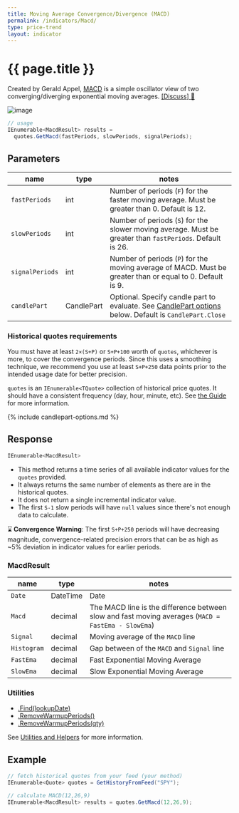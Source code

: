 ```yaml
---
title: Moving Average Convergence/Divergence (MACD)
permalink: /indicators/Macd/
type: price-trend
layout: indicator
---
```


# {{ page.title }}

Created by Gerald Appel, [MACD](https://en.wikipedia.org/wiki/MACD) is a simple oscillator view of two converging/diverging exponential moving averages.
[[Discuss] :speech_balloon:]({{site.github.repository_url}}/discussions/248 "Community discussion about this indicator")

![image]({{site.baseurl}}/assets/charts/Macd.png)

```csharp
// usage
IEnumerable<MacdResult> results =
  quotes.GetMacd(fastPeriods, slowPeriods, signalPeriods);
```

## Parameters

| name | type | notes
| -- |-- |--
| `fastPeriods` | int | Number of periods (`F`) for the faster moving average.  Must be greater than 0.  Default is 12.
| `slowPeriods` | int | Number of periods (`S`) for the slower moving average.  Must be greater than `fastPeriods`.  Default is 26.
| `signalPeriods` | int | Number of periods (`P`) for the moving average of MACD.  Must be greater than or equal to 0.  Default is 9.
| `candlePart` | CandlePart | Optional.  Specify candle part to evaluate.  See [CandlePart options](#candlepart-options) below.  Default is `CandlePart.Close`

### Historical quotes requirements

You must have at least `2×(S+P)` or `S+P+100` worth of `quotes`, whichever is more, to cover the convergence periods.  Since this uses a smoothing technique, we recommend you use at least `S+P+250` data points prior to the intended usage date for better precision.

`quotes` is an `IEnumerable<TQuote>` collection of historical price quotes.  It should have a consistent frequency (day, hour, minute, etc).  See [the Guide]({{site.baseurl}}/guide/#historical-quotes) for more information.

{% include candlepart-options.md %}

## Response

```csharp
IEnumerable<MacdResult>
```

- This method returns a time series of all available indicator values for the `quotes` provided.
- It always returns the same number of elements as there are in the historical quotes.
- It does not return a single incremental indicator value.
- The first `S-1` slow periods will have `null` values since there's not enough data to calculate.

:hourglass: **Convergence Warning**: The first `S+P+250` periods will have decreasing magnitude, convergence-related precision errors that can be as high as ~5% deviation in indicator values for earlier periods.

### MacdResult

| name | type | notes
| -- |-- |--
| `Date` | DateTime | Date
| `Macd` | decimal | The MACD line is the difference between slow and fast moving averages (`MACD = FastEma - SlowEma`)
| `Signal` | decimal | Moving average of the `MACD` line
| `Histogram` | decimal | Gap between of the `MACD` and `Signal` line
| `FastEma` | decimal | Fast Exponential Moving Average
| `SlowEma` | decimal | Slow Exponential Moving Average

### Utilities

- [.Find(lookupDate)]({{site.baseurl}}/utilities#find-indicator-result-by-date)
- [.RemoveWarmupPeriods()]({{site.baseurl}}/utilities#remove-warmup-periods)
- [.RemoveWarmupPeriods(qty)]({{site.baseurl}}/utilities#remove-warmup-periods)

See [Utilities and Helpers]({{site.baseurl}}/utilities#utilities-for-indicator-results) for more information.

## Example

```csharp
// fetch historical quotes from your feed (your method)
IEnumerable<Quote> quotes = GetHistoryFromFeed("SPY");

// calculate MACD(12,26,9)
IEnumerable<MacdResult> results = quotes.GetMacd(12,26,9);
```
